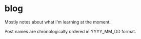 # blog

Mostly notes about what I'm learning at the moment.

Post names are chronologically ordered in YYYY_MM_DD format.


